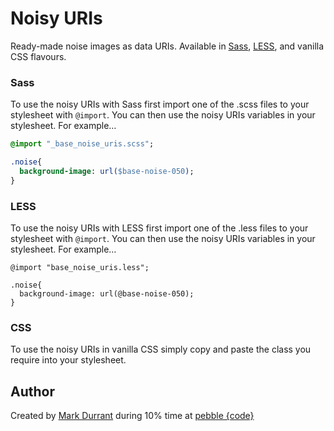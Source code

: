 # Noisy URIs

Ready-made noise images as data URIs. Available in [Sass](http://sass-lang.com/), [LESS](http://lesscss.org/), and vanilla CSS flavours.

### Sass
To use the noisy URIs with Sass first import one of the .scss files to your stylesheet with `@import`. You can then use the noisy URIs variables in your stylesheet. For example…

```sass
@import "_base_noise_uris.scss";

.noise{
  background-image: url($base-noise-050);
}
```


### LESS
To use the noisy URIs with LESS first import one of the .less files to your stylesheet with `@import`. You can then use the noisy URIs variables in your stylesheet. For example…

```less
@import "base_noise_uris.less";

.noise{
  background-image: url(@base-noise-050);
}
```

### CSS
To use the noisy URIs in vanilla CSS simply copy and paste the class you require into your stylesheet. 

## Author
Created by [Mark Durrant](https://twitter.com/M6_D6) during 10% time at [pebble {code}](https://twitter.com/pebblecode)